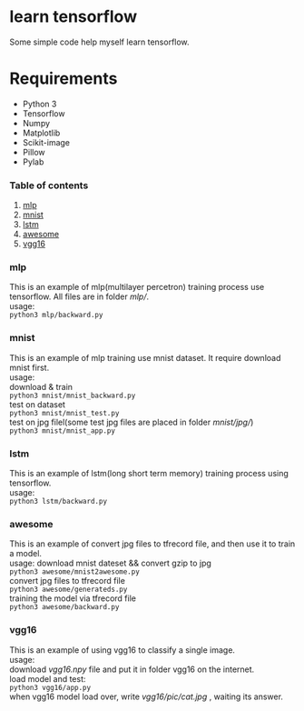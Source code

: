 # learn tensorflow
Some simple code help myself learn tensorflow.

# Requirements

- Python 3
- Tensorflow
- Numpy
- Matplotlib
- Scikit-image
- Pillow
- Pylab


### Table of contents
1. [mlp](#mlp)  
1. [mnist](#mnist)  
1. [lstm](#lstm)  
1. [awesome](#awesome)  
1. [vgg16](#vgg16)  

### mlp  
This is an example of mlp(multilayer percetron) training process use tensorflow. All files are in folder *mlp/*.  
usage:  
``` python3 mlp/backward.py ```

### mnist  
This is an example of mlp training use mnist dataset. It require download mnist first.   
usage:  
download & train  
``` python3 mnist/mnist_backward.py ```  
test on dataset  
``` python3 mnist/mnist_test.py ```  
test on jpg filel(some test jpg files are placed in folder *mnist/jpg/*)  
``` python3 mnist/mnist_app.py ```  

### lstm  
This is an example of lstm(long short term memory) training process using tensorflow.  
usage:  
``` python3 lstm/backward.py ```  

### awesome  
This is an example of convert jpg files to tfrecord file, and then use it to train a model.    
usage:
download mnist dateset && convert gzip to jpg  
```python3 awesome/mnist2awesome.py```  
convert jpg files to tfrecord file  
```python3 awesome/generateds.py```  
training the model via tfrecord file  
```python3 awesome/backward.py```

### vgg16  
This is an example of using vgg16 to classify a single image.  
usage:  
download *vgg16.npy* file and put it in folder vgg16 on the internet.  
load model and test:   
```python3 vgg16/app.py```  
when vgg16 model load over, write *vgg16/pic/cat.jpg* , waiting its answer.



